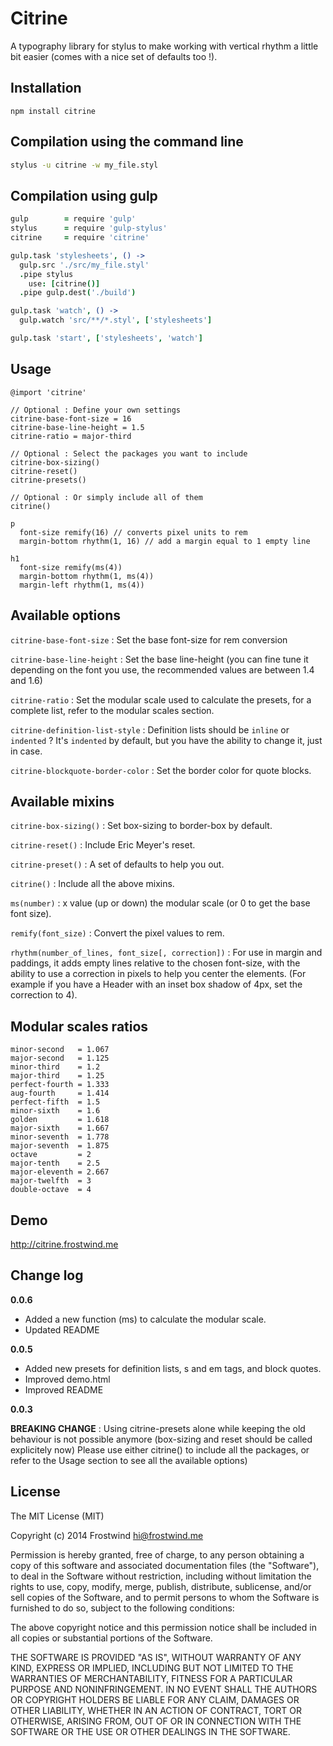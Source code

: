 Citrine
=========

A typography library for stylus to make working with vertical rhythm a little bit easier (comes with a nice set of defaults too !).

Installation
----

`npm install citrine`

Compilation using the command line
----

```sh
stylus -u citrine -w my_file.styl
```

Compilation using gulp
----

```coffeescript
gulp        = require 'gulp'
stylus      = require 'gulp-stylus'
citrine     = require 'citrine'

gulp.task 'stylesheets', () ->
  gulp.src './src/my_file.styl'
  .pipe stylus
    use: [citrine()]
  .pipe gulp.dest('./build')

gulp.task 'watch', () ->
  gulp.watch 'src/**/*.styl', ['stylesheets']

gulp.task 'start', ['stylesheets', 'watch']
```

Usage
----

```stylus
@import 'citrine'

// Optional : Define your own settings
citrine-base-font-size = 16
citrine-base-line-height = 1.5
citrine-ratio = major-third

// Optional : Select the packages you want to include
citrine-box-sizing()
citrine-reset()
citrine-presets()

// Optional : Or simply include all of them
citrine()

p
  font-size remify(16) // converts pixel units to rem
  margin-bottom rhythm(1, 16) // add a margin equal to 1 empty line

h1
  font-size remify(ms(4))
  margin-bottom rhythm(1, ms(4))
  margin-left rhythm(1, ms(4))
```

Available options
----
`citrine-base-font-size` : Set the base font-size for rem conversion

`citrine-base-line-height` : Set the base line-height (you can fine tune it depending on the font you use, the recommended values are between 1.4 and 1.6)

`citrine-ratio` : Set the modular scale used to calculate the presets, for a complete list, refer to the modular scales section.

`citrine-definition-list-style` : Definition lists should be `inline` or `indented` ? It's `indented` by default, but you have the ability to change it, just in case.

`citrine-blockquote-border-color` : Set the border color for quote blocks.

Available mixins
----
`citrine-box-sizing()` : Set box-sizing to border-box by default.

`citrine-reset()` : Include Eric Meyer's reset.

`citrine-preset()` : A set of defaults to help you out.


`citrine()` : Include all the above mixins.


`ms(number)` : x value (up or down) the modular scale (or 0 to get the base font size).

`remify(font_size)` : Convert the pixel values to rem.

`rhythm(number_of_lines, font_size[, correction])` : For use in margin and paddings, it adds empty lines relative to the chosen font-size, with the ability to use a correction in pixels to help you center the elements. (For example if you have a Header with an inset box shadow of 4px, set the correction to 4).

Modular scales ratios
----

```stylus
minor-second   = 1.067
major-second   = 1.125
minor-third    = 1.2
major-third    = 1.25
perfect-fourth = 1.333
aug-fourth     = 1.414
perfect-fifth  = 1.5
minor-sixth    = 1.6
golden         = 1.618
major-sixth    = 1.667
minor-seventh  = 1.778
major-seventh  = 1.875
octave         = 2
major-tenth    = 2.5
major-eleventh = 2.667
major-twelfth  = 3
double-octave  = 4
```

Demo
----
<http://citrine.frostwind.me>

Change log
----

**0.0.6**

- Added a new function (ms) to calculate the modular scale.
- Updated README

**0.0.5**

- Added new presets for definition lists, s and em tags, and block quotes.
- Improved demo.html
- Improved README

**0.0.3**

**BREAKING CHANGE** : Using citrine-presets alone while keeping the old behaviour is not possible anymore (box-sizing and reset should be called explicitely now)
Please use either citrine() to include all the packages, or refer to the Usage section to see all the available options)

License
----

The MIT License (MIT)

Copyright (c) 2014 Frostwind <hi@frostwind.me>

Permission is hereby granted, free of charge, to any person obtaining a copy
of this software and associated documentation files (the "Software"), to deal
in the Software without restriction, including without limitation the rights
to use, copy, modify, merge, publish, distribute, sublicense, and/or sell
copies of the Software, and to permit persons to whom the Software is
furnished to do so, subject to the following conditions:

The above copyright notice and this permission notice shall be included in all
copies or substantial portions of the Software.

THE SOFTWARE IS PROVIDED "AS IS", WITHOUT WARRANTY OF ANY KIND, EXPRESS OR
IMPLIED, INCLUDING BUT NOT LIMITED TO THE WARRANTIES OF MERCHANTABILITY,
FITNESS FOR A PARTICULAR PURPOSE AND NONINFRINGEMENT. IN NO EVENT SHALL THE
AUTHORS OR COPYRIGHT HOLDERS BE LIABLE FOR ANY CLAIM, DAMAGES OR OTHER
LIABILITY, WHETHER IN AN ACTION OF CONTRACT, TORT OR OTHERWISE, ARISING FROM,
OUT OF OR IN CONNECTION WITH THE SOFTWARE OR THE USE OR OTHER DEALINGS IN THE
SOFTWARE.
